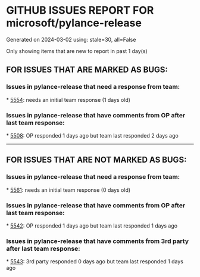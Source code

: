 
# GITHUB ISSUES REPORT FOR microsoft/pylance-release


Generated on 2024-03-02 using: stale=30, all=False


Only showing items that are new to report in past 1 day(s)


## FOR ISSUES THAT ARE MARKED AS BUGS:


### Issues in pylance-release that need a response from team:


\* [5554](https://github.com/microsoft/pylance-release/issues/5554 "Auto import grouping doesnt add blank line between groups in specific order"): needs an initial team response (1 days old)

### Issues in pylance-release that have comments from OP after last team response:


\* [5508](https://github.com/microsoft/pylance-release/issues/5508 "Custom partial type package breaks other imports"): OP responded 1 days ago but team last responded 2 days ago

---

## FOR ISSUES THAT ARE NOT MARKED AS BUGS:


### Issues in pylance-release that need a response from team:


\* [5561](https://github.com/microsoft/pylance-release/issues/5561 "&quot;Extract method&quot; refactor produces incorrect code"): needs an initial team response (0 days old)

### Issues in pylance-release that have comments from OP after last team response:


\* [5542](https://github.com/microsoft/pylance-release/issues/5542 "Derived method completions use incorrect return type annotations when differing by `async` modifier."): OP responded 1 days ago but team last responded 1 days ago

### Issues in pylance-release that have comments from 3rd party after last team response:


\* [5543](https://github.com/microsoft/pylance-release/issues/5543 "Syntax Highlighting fails in jupyter notebook"): 3rd party responded 0 days ago but team last responded 1 days ago
